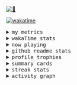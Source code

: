[![🐙](https://hits.seeyoufarm.com/api/count/incr/badge.svg?url=https%3A%2F%2Fgithub.com%2Fktnkk%2Fhit-counter&count_bg=%23070707&title_bg=%23070707&icon=&icon_color=%23E7E7E7&title=visitors&edge_flat=true)](https://hits.seeyoufarm.com)

[![wakatime](https://wakatime.com/badge/user/43ee8060-219a-4cc8-b7a0-9a681ab5a8a7.svg)](https://wakatime.com/@43ee8060-219a-4cc8-b7a0-9a681ab5a8a7)

<details>
  <summary> <samp>my metrics</samp></summary>
  
  <br>
  
 ![🐳](https://github.com/kkhys/kkhys/blob/main/github-metrics.svg)
  
  ***
</details>

<details>
  <summary> <samp>wakaTime stats</samp></summary>
  
  <br>
  
<!--START_SECTION:waka-->
![Code Time](http://img.shields.io/badge/Code%20Time-1%2C198%20hrs%2012%20mins-blue)

**🐱 My GitHub Data** 

> 📦 5.0 MB Used in GitHub's Storage 
 > 
> 🏆 2,684 Contributions in the Year 2023
 > 
> 💼 Opted to Hire
 > 
> 📜 3 Public Repositories 
 > 
> 🔑 56 Private Repositories 
 > 
**I'm an Early 🐤** 

```text
🌞 Morning                10514 commits       ███████████░░░░░░░░░░░░░░   43.84 % 
🌆 Daytime                5629 commits        ██████░░░░░░░░░░░░░░░░░░░   23.47 % 
🌃 Evening                6748 commits        ███████░░░░░░░░░░░░░░░░░░   28.14 % 
🌙 Night                  1090 commits        █░░░░░░░░░░░░░░░░░░░░░░░░   04.55 % 
```
📅 **I'm Most Productive on Monday** 

```text
Monday                   4580 commits        █████░░░░░░░░░░░░░░░░░░░░   19.10 % 
Tuesday                  4067 commits        ████░░░░░░░░░░░░░░░░░░░░░   16.96 % 
Wednesday                4331 commits        █████░░░░░░░░░░░░░░░░░░░░   18.06 % 
Thursday                 3907 commits        ████░░░░░░░░░░░░░░░░░░░░░   16.29 % 
Friday                   4155 commits        ████░░░░░░░░░░░░░░░░░░░░░   17.33 % 
Saturday                 1549 commits        ██░░░░░░░░░░░░░░░░░░░░░░░   06.46 % 
Sunday                   1392 commits        █░░░░░░░░░░░░░░░░░░░░░░░░   05.80 % 
```


📊 **This Week I Spent My Time On** 

```text
🕑︎ Time Zone: Asia/Tokyo

💬 Programming Languages: 
Other                    24 hrs 6 mins       ████████████░░░░░░░░░░░░░   47.92 % 
Java                     8 hrs 16 mins       ████░░░░░░░░░░░░░░░░░░░░░   16.45 % 
SQL                      6 hrs 45 mins       ███░░░░░░░░░░░░░░░░░░░░░░   13.42 % 
TypeScript               3 hrs 29 mins       ██░░░░░░░░░░░░░░░░░░░░░░░   06.94 % 
HTML                     3 hrs 26 mins       ██░░░░░░░░░░░░░░░░░░░░░░░   06.83 % 

🔥 Editors: 
Chrome                   24 hrs 6 mins       ████████████░░░░░░░░░░░░░   47.92 % 
IntelliJ                 22 hrs 40 mins      ███████████░░░░░░░░░░░░░░   45.07 % 
WebStorm                 3 hrs 31 mins       ██░░░░░░░░░░░░░░░░░░░░░░░   07.00 % 

💻 Operating System: 
Mac                      50 hrs 14 mins      █████████████████████████   99.84 % 
Windows                  4 mins              ░░░░░░░░░░░░░░░░░░░░░░░░░   00.16 % 
```


 Last Updated on 2023/07/26 18:40:29 UTC
<!--END_SECTION:waka-->
  
  ***
</details>


<details>
  <summary> <samp>now playing</samp></summary>
  
  <br>
 
 [![🐟](https://spotify-github-profile.vercel.app/api/view?uid=31ryofms4dnv7mrohhepo4c4zgqu&cover_image=true&theme=default&show_offline=false&background_color=121212&bar_color=53b14f&bar_color_cover=false)](https://open.spotify.com/user/31ryofms4dnv7mrohhepo4c4zgqu)
  
  ***
</details>

<details>
  <summary> <samp>github readme stats</samp></summary>
  
  <br>
  
 <p align="left"> 
  <img alt="🐠" src="https://github-readme-stats.vercel.app/api?username=kkhys&count_private=true&show_icons=true&theme=dark&include_all_commits=true" />
  <img alt="🐟" src="https://github-readme-stats.vercel.app/api/top-langs/?username=kkhys&layout=compact&theme=dark&langs_count=10&hide=HTML,CSS,SCSS" />
</p>
  
  ***
</details>

<details>
  <summary> <samp>profile trophies</samp></summary>
  
  <br>
  
  [![🐬](https://github-profile-trophy.vercel.app/?username=kkhys&rank=SECRET,SSS,SS,S,AAA,AA,A&theme=darkhub&row=1&margin-w=10&no-bg=true)](https://github.com/ryo-ma/github-profile-trophy)
  
  ***
</details>

<details>
  <summary> <samp>summary cards</samp></summary>
  
  <br>
  
  ![🐋](https://github-profile-summary-cards.vercel.app/api/cards/profile-details?username=kkhys&theme=github_dark)
  ![🦑](https://github-profile-summary-cards.vercel.app/api/cards/repos-per-language?username=kkhys&theme=github_dark)
  ![🦭](https://github-profile-summary-cards.vercel.app/api/cards/most-commit-language?username=kkhys&theme=github_dark)
  ![🦀](https://github-profile-summary-cards.vercel.app/api/cards/stats?username=kkhys&theme=github_dark)
  ![🦈](https://github-profile-summary-cards.vercel.app/api/cards/productive-time?username=kkhys&theme=github_dark)
  
  ***
</details>

<details>
  <summary> <samp>streak stats</samp></summary>
  
  <br>
  
  [![🐠](http://github-readme-streak-stats.herokuapp.com?user=kkhys&theme=dark)](https://git.io/streak-stats)
  
  ***
</details>

<details>
  <summary> <samp>activity graph</samp></summary>
  
  <br>
  
  [![🐡](https://github-readme-activity-graph.cyclic.app/graph?username=kkhys&theme=xcode)](https://github.com/ashutosh00710/github-readme-activity-graph)
  
  ***
</details>

